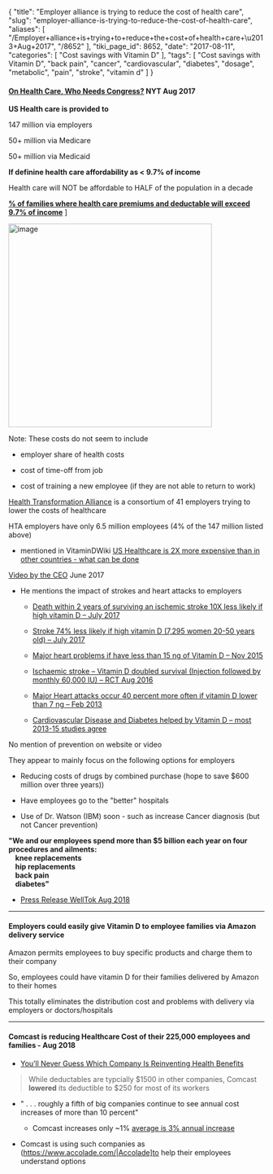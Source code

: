 {
    "title": "Employer alliance is trying to reduce the cost of health care",
    "slug": "employer-alliance-is-trying-to-reduce-the-cost-of-health-care",
    "aliases": [
        "/Employer+alliance+is+trying+to+reduce+the+cost+of+health+care+\u2013+Aug+2017",
        "/8652"
    ],
    "tiki_page_id": 8652,
    "date": "2017-08-11",
    "categories": [
        "Cost savings with Vitamin D"
    ],
    "tags": [
        "Cost savings with Vitamin D",
        "back pain",
        "cancer",
        "cardiovascular",
        "diabetes",
        "dosage",
        "metabolic",
        "pain",
        "stroke",
        "vitamin d"
    ]
}


#### [On Health Care, Who Needs Congress?](https://www.nytimes.com/2017/08/11/opinion/corporate-america-health-care-congress.html?_r=0) NYT Aug 2017

 **US Health care is provided to** 

147 million via employers

50+ million via Medicare

50+ million via Medicaid

 **If definine health care affordability as < 9.7% of income** 

Health care will NOT be affordable to HALF of the population in a decade

 **[% of families where health care premiums and deductable will exceed 9.7% of income](http://www.htahealth.com/wp-content/uploads/2017/07/Leading_US_Companies_Announce_Plan_to_Transform_the_Corporate_Health_Care_System.pdf)** ]

<img src="https://d1bk1kqxc0sym.cloudfront.net/attachments/jpeg/more-than-9.5-.jpg" alt="image" width="400">

Note: These costs do not seem to include 

* employer share of health costs

* cost of time-off from job

* cost of training a new employee (if they are not able to return to work)

[Health Transformation Alliance](http://www.htahealth.com)  is a consortium of 41 employers trying to lower the costs of healthcare

HTA employers have only 6.5 million employees (4% of the 147 million listed above)

* mentioned in VitaminDWiki [US Healthcare is 2X more expensive than in other countries - what can be done](/posts/us-healthcare-is-2x-more-expensive-than-in-other-countries-what-can-be-done)

[Video by the CEO](https://www.youtube.com/watch?v=ZXPJU4scM0E) June 2017

* He mentions the impact of strokes and heart attacks to employers

   * [Death within 2 years of surviving an ischemic stroke 10X less likely if high vitamin D – July 2017](/posts/death-within-2-years-of-surviving-an-ischemic-stroke-10x-less-likely-if-high-vitamin-d)

   * [Stroke 74% less likely if high vitamin D (7,295 women 20-50 years old) – July 2017](/posts/stroke-74-percent-less-likely-if-high-vitamin-d-7295-women-20-50-years-old)

   * [Major heart problems if have less than 15 ng of Vitamin D – Nov 2015](/posts/major-heart-problems-if-have-less-than-15-ng-of-vitamin-d)

   * [Ischaemic stroke – Vitamin D doubled survival (Injection followed by monthly 60,000 IU) – RCT Aug 2016](/posts/ischaemic-stroke-vitamin-d-doubled-survival-injection-followed-by-monthly-60000-iu-rct)

   * [Major Heart attacks occur 40 percent more often if vitamin D lower than 7 ng – Feb 2013](/posts/major-heart-attacks-occur-40-percent-more-often-if-vitamin-d-lower-than-7-ng)

   * [Cardiovascular Disease and Diabetes helped by Vitamin D – most 2013-15 studies agree](/posts/cardiovascular-disease-and-diabetes-helped-by-vitamin-d-most-2013-15-studies-agree)

No mention of prevention on website or video

They appear to mainly focus on the following options for employers

* Reducing costs of drugs by combined purchase (hope to save $600 million over three years))

* Have employees go to the "better" hospitals

* Use of Dr. Watson (IBM) soon - such as increase Cancer diagnosis (but not Cancer prevention)

 **"We and our employees spend more than $5 billion each year on four procedures and ailments:  
 &nbsp; &nbsp; knee replacements  
 &nbsp; &nbsp; hip replacements  
 &nbsp; &nbsp; back pain  
 &nbsp; &nbsp; diabetes"** 

* [Press Release WellTok Aug 2018](https://www.prnewswire.com/news-releases/health-transformation-alliance-prioritizes-employee-wellbeing-with-welltok-partnership-300699773.html)

---

#### Employers could easily give Vitamin D to employee families via Amazon delivery service

Amazon permits employees to buy specific products and charge them to their company

So, employees could have vitamin D for their families delivered by Amazon to their homes

This totally eliminates the distribution cost and problems with delivery via employers or doctors/hospitals

---

#### Comcast is reducing Healthcare Cost of their 225,000 employees and families - Aug 2018

* [You’ll Never Guess Which Company Is Reinventing Health Benefits](https://www.nytimes.com/2018/08/31/health/comcast-health-insurance-employees.html)

> While deductables are typcially $1500 in other companies, Comcast  **lowered**  its deductible to $250 for most of its workers

* " . . . roughly a fifth of big companies continue to see annual cost increases of more than 10 percent"

   * Comcast increases only ~1%  [average is 3% annual increase](https://www.mercer.us/reports/mercer-national-survey-trends.html)

* Comcast is using such companies as (https://www.accolade.com/|Accolade]to help their employees understand options